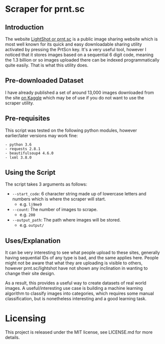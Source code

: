 # Scraper for prnt.sc

## Introduction
The website [LightShot or prnt.sc](https://prnt.sc/) is a public image sharing website which is most well known for its quick and easy 
downloadable sharing utility activated by pressing the PrtScn key. It's a very useful tool, however I noticed that it stores images
based on a sequential 6 digit code, meaning the 1.3 billion or so images uploaded there can be indexed programmatically quite easily. 
That is what this utility does.

## Pre-downloaded Dataset

I have already published a set of around 13,000 images downloaded from the site [on Kaggle](https://www.kaggle.com/datasnaek/lightshot/home)
which may be of use if you do not want to use the scraper utility.

## Pre-requisites

This script was tested on the following python modules, however earlier/later versions may work fine:

```
- python 3.6
- requests 2.8.1
- beautifulsoup4 4.6.0
- lxml 3.8.0
```

## Using the Script

The script takes 3 arguments as follows:

* ```--start_code```: 6 character string made up of lowercase letters and numbers which is where the scraper will start.
  * e.g. ```lj9me9```
* ```--count```: The number of images to scrape.
  * e.g. ```200```
* ```--output_path```: The path where images will be stored.
  * e.g. ```output/```
  
## Uses/Explanation

It can be very interesting to see what people upload to these sites, generally having sequential IDs of any type is bad, and the
same applies here. People might not be aware that what they are uploading is visible to others, however prnt.sc/lightshot have 
not shown any inclination in wanting to change their site design.

As a result, this provides a useful way to create datasets of real world images. A useful/interesting use case is building a machine
learning algorithm to classify images into categories, which requires some manual classification, but is nonetheless interesting
and a good learning task.

# Licensing
 
This project is released under the MIT license, see LICENSE.md for more details.